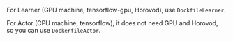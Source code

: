 For Learner (GPU machine, tensorflow-gpu, Horovod), use `DockfileLearner`.

For Actor (CPU machine, tensorflow), it does not need GPU and Horovod, so you can use `DockerfileActor`. 